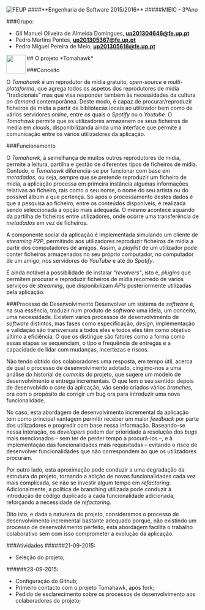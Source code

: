 <img src="https://encrypted-tbn2.gstatic.com/images?q=tbn:ANd9GcQ5v37xur40kL994HczH-li9mzyHP47jhvORpy-vNoHzatPjm11gSvwLVU" alt="FEUP">
####**Engenharia de Software 2015/2016**
#####MIEIC - 3ºAno

###Grupo:
- Gil Manuel Oliveira de Almeida Domingues, **up201304646@fe.up.pt** 
- Pedro Martins Pontes, **up201305367@fe.up.pt**
- Pedro Miguel Pereira de Melo, **up201305618@fe.up.pt**

<img src="https://avatars0.githubusercontent.com/u/440844?v=3&s=200" align="left" width="50">
##  O projeto *Tomahawk*

###Conceito

O *Tomahawk* é um reprodutor de mídia gratuito, *open-source* e *multi-plataforma*, que agrega todos os aspetos dos reprodutores de mídia "tradicionais" mas que visa responder também às necessidades da cultura *on demand* contemporânea. Deste modo, é capaz de procurar/reproduzir ficheiros de mídia a partir de bibliotecas locais ao utilizador bem como de vários servidores *online*, entre os quais o *Spotify* ou o *Youtube*. 
O *Tomahawk* permite que os utilizadores armazenem os seus ficheiros de media em *clouds*, disponibilizanda ainda uma interface que permite a comunicação entre os vários utilizadores da aplicação. 

###Funcionamento

O *Tomahawk*, à semelhança de muitos outros reprodutores de mídia, permite a leitura, partilha e gestão de diferentes tipos de ficheiros de mídia. Contudo, o *Tomahawk* diferencia-se por funcionar com base em *metadados*, ou seja, sempre que se pretende reproduzir um ficheiro de mídia, a aplicação processa em primeira instância algumas informações relativas ao ficheiro, tais como o seu nome, o nome do seu artista ou do possível álbum a que pertença. Só após o processamento destes dados é que a pesquisa ao ficheiro, entre os conteúdos disponíveis, é realizada sendo seleccionada a opção mais adequada. O mesmo acontece aquando da partilha de ficheiros entre utilizadores, onde ocorre uma transferência de *metadados* em vez de ficheiros.

A componente social da aplicação é implementada simulando um cliente de *streaming P2P*, permitindo aos utilizadores reproduzir ficheiros de mídia a partir dos computadores de amigos. Assim, a *playlist* de um utilizador pode conter ficheiros armazenados no seu próprio computador, no computador de um amigo, nos servidores do *YouTube* e até do *Spotify*.

É ainda notável a possibilidade de instalar *"revolvers"*, isto é, *plugins* que permitem procurar e reproduzir ficheiros de mídia recorredo de vários serviços de *streaming*, que disponibilizam *APIs* posteriormente utilizadas pela aplicação.

###Processo de Desenvolvimento
Desenvolver um sistema de *software* é, na sua essência, traduzir num produto de *software* uma ideia, um conceito, uma necessidade. Existem vários processos de desenvolvimento de *software* distintos, mas fases como especificação, *design*, implementação e validação são transversais a todos eles e todos eles têm como objetivo último a eficiência. O que os distingue são fatores como a forma como essas etapas se sequenciam, o tipo e frequência de entregas e a capacidade de lidar com mudanças, incertezas e riscos.

Não tendo obtido dos colaboradores uma resposta, em tempo útil, acerca de qual o processo de desenvolvimento adotado, cingimo-nos a uma análise do historial de *commits* do projeto, que sugere um modelo de desenvolvimento e entrega incrementais. O que tem o seu sentido: depois de desenvolvido o *core* da aplicação, vão sendo criados vários *branches*, ora com o propósito de corrigir um bug ora para introduzir uma nova funcionalidade. 

No caso, esta abordagem de desenvolvimento incremental da aplicação tem como principal vantagem permitir receber um maior *feedback* por parte dos utilizadores e progredir com base nessa informação. Baseando-se nessa interação, os *developers* podem dar prioridade à resolução dos *bugs* mais mencionados – sem ter de perder tempo a procurá-los –, e à implementação das funcionalidades mais requisitadas – evitando o risco de desenvolver funcionalidades que não correspondem ao que os utilizadores procuram.

Por outro lado, esta aproximação pode conduzir a uma degradação da estrutura do projeto, tornando a adição de novas funcionalidades cada vez mais complicada, se não se investir algum tempo em *refactoring*. Adicionalmente, a política de branching utilizada pode conduzir à introdução de código duplicado a cada funcionalidade adicionada, reforçando a necessidade de *refactoring*.

Dito isto, e dada a natureza do projeto, consideramos o processo de desenvolvimento incremental bastante adequado porque, não existindo um processo de desenvolvimento perfeito, esta abordagem facilita o trabalho colaborativo sem com isso comprometer a evolução da aplicação.


###Atividades
######21-09-2015:
- Seleção do projeto;

######28-09-2015:
- Configuração do Github;
- Primeiro contacto com o projeto Tomahawk, após fork; 
- Pedido de esclarecimento sobre os processos de desenvolvimento aos colaboradores do projeto;





